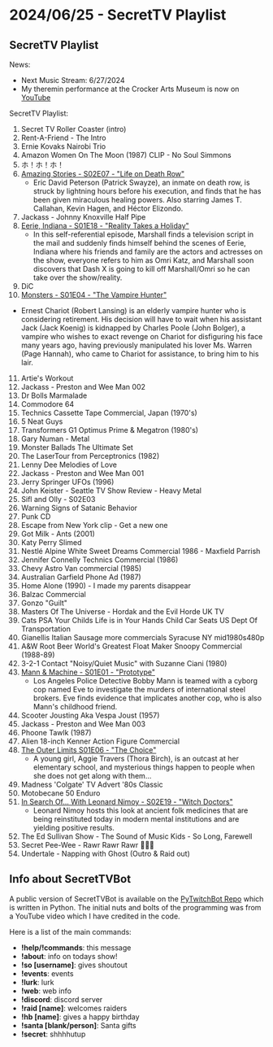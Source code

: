 # 2024/06/25 - SecretTV Playlist

## SecretTV Playlist

News: 
- Next Music Stream: 6/27/2024
- My theremin performance at the Crocker Arts Museum is now on [YouTube](https://youtu.be/ptiVbGhveMU?si=gCHdL-9A_WpCVhUW)

SecretTV Playlist:
1. Secret TV Roller Coaster (intro)
2. Rent-A-Friend - The Intro
3. Ernie Kovaks Nairobi Trio
4. Amazon Women On The Moon (1987) CLIP - No Soul Simmons
5. ホ！ホ！ホ！
6. [Amazing Stories - S02E07 - "Life on Death Row"](https://en.wikipedia.org/wiki/Amazing_Stories_(1985_TV_series)#Season_2_(1986%E2%80%9387))
   - Eric David Peterson (Patrick Swayze), an inmate on death row, is struck by lightning hours before his execution, and finds that he has been given miraculous healing powers.  Also starring James T. Callahan, Kevin Hagen, and Héctor Elizondo.
7. Jackass - Johnny Knoxville Half Pipe
8. [Eerie, Indiana - S01E18 - "Reality Takes a Holiday"](https://en.wikipedia.org/wiki/Eerie%2C_Indiana#Episodes)
   - In this self-referential episode, Marshall finds a television script in the mail and suddenly finds himself behind the scenes of Eerie, Indiana where his friends and family are the actors and actresses on the show, everyone refers to him as Omri Katz, and Marshall soon discovers that Dash X is going to kill off Marshall/Omri so he can take over the show/reality.
9. DiC
10. [Monsters - S01E04 - "The Vampire Hunter"](https://en.wikipedia.org/wiki/List_of_Monsters_episodes)
   - Ernest Chariot (Robert Lansing) is an elderly vampire hunter who is considering retirement. His decision will have to wait when his assistant Jack (Jack Koenig) is kidnapped by Charles Poole (John Bolger), a vampire who wishes to exact revenge on Chariot for disfiguring his face many years ago, having previously manipulated his lover Ms. Warren (Page Hannah), who came to Chariot for assistance, to bring him to his lair.
11. Artie's Workout
12. Jackass - Preston and Wee Man 002
13. Dr Bolls Marmalade
14. Commodore 64
15. Technics Cassette Tape Commercial, Japan (1970's)
16. 5 Neat Guys
17. Transformers G1 Optimus Prime & Megatron (1980's)
18. Gary Numan - Metal
19. Monster Ballads The Ultimate Set
20. The LaserTour from Perceptronics (1982)
21. Lenny Dee Melodies of Love
22. Jackass - Preston and Wee Man 001
23. Jerry Springer UFOs (1996)
24. John Keister - Seattle TV Show Review - Heavy Metal
25. Sifl and Olly - S02E03
26. Warning Signs of Satanic Behavior
27. Punk CD
28. Escape from New York clip - Get a new one
29. Got Milk - Ants (2001)
30. Katy Perry Slimed
31. Nestlé Alpine White Sweet Dreams Commercial 1986 - Maxfield Parrish
33. Jennifer Connelly Technics Commercial (1986)
34. Chevy Astro Van commercial (1985)
35. Australian Garfield Phone Ad (1987)
36. Home Alone (1990) - I made my parents disappear
37. Balzac Commercial
38. Gonzo "Guilt"
39. Masters Of The Universe - Hordak and the Evil Horde UK TV
40. Cats PSA Your Childs Life is in Your Hands Child Car Seats US Dept Of Transportation
41. Gianellis Italian Sausage more commercials Syracuse NY mid1980s480p
42. A&W Root Beer World's Greatest Float Maker Snoopy Commercial (1988-89)
43. 3-2-1 Contact "Noisy/Quiet Music" with Suzanne Ciani (1980)
44. [Mann & Machine - S01E01 - "Prototype"](https://en.wikipedia.org/wiki/Mann_%26_Machine#Episodes)
    - Los Angeles Police Detective Bobby Mann is teamed with a cyborg cop named Eve to investigate the murders of international steel brokers. Eve finds evidence that implicates another cop, who is also Mann's childhood friend.
45. Scooter Jousting Aka Vespa Joust (1957)
46. Jackass - Preston and Wee Man 003
47. Phoone Tawlk (1987)
48. Alien 18-inch Kenner Action Figure Commercial
49. [The Outer Limits S01E06 - "The Choice"](https://en.wikipedia.org/wiki/List_of_The_Outer_Limits_(1995_TV_series)_episodes#Season_1_(1995))
    - A young girl, Aggie Travers (Thora Birch), is an outcast at her elementary school, and mysterious things happen to people when she does not get along with them...
50. Madness 'Colgate' TV Advert '80s Classic
51. Motobecane 50 Enduro
52. [In Search Of... With Leonard Nimoy - S02E19 - "Witch Doctors"](https://en.wikipedia.org/wiki/In_Search_of..._(TV_series)#Season_2_(1977%E2%80%931978))
    - Leonard Nimoy hosts this look at ancient folk medicines that are being reinstituted today in modern mental institutions and are yielding positive results.
53. The Ed Sullivan Show - The Sound of Music Kids - So Long, Farewell
54. Secret Pee-Wee - Rawr Rawr Rawr 🐊🐊🐊
55. Undertale - Napping with Ghost (Outro & Raid out)


## Info about SecretTVBot

A public version of SecretTVBot is available on the [PyTwitchBot Repo](https://github.com/awbored/PyTwitchBot) which is written in Python.  The initial nuts and bolts of the programming was from a YouTube video which I have credited in the code.

Here is a list of the main commands:
- **!help/!commands**: this message
- **!about**: info on todays show!
- **!so [username]**: gives shoutout
- **!events**: events
- **!lurk**: lurk
- **!web**: web info
- **!discord**: discord server
- **!raid [name]**: welcomes raiders
- **!hb [name]**: gives a happy birthday
- **!santa [blank/person]**: Santa gifts
- **!secret**: shhhhutup
